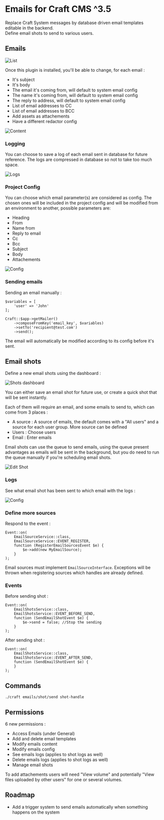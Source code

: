 # Emails for Craft CMS ^3.5

Replace Craft System messages by database driven email templates editable in the backend.  
Define email shots to send to various users.

## Emails

![List](/images/list.png)

Once this plugin is installed, you'll be able to change, for each email :
- It's subject
- It's body
- The email it's coming from, will default to system email config
- The name it's coming from, will default to system email config
- The reply to address, will default to system email config
- List of email addresses to CC
- List of email addresses to BCC
- Add assets as attachements
- Have a different redactor config

![Content](/images/content.png)

### Logging

You can choose to save a log of each email sent in database for future reference. The logs are compressed in database so not to take too much space.

![Logs](/images/logs.png)

### Project Config

You can choose which email parameter(s) are considered as config. The chosen ones will be included in the project config and will be modified from an environment to another, possible parameters are:
- Heading
- From
- Name from
- Reply to email
- Cc
- Bcc
- Subject
- Body
- Attachements

![Config](/images/config.png)

### Sending emails

Sending an email manually :

```
$variables = [
    'user' => 'John'
];

Craft::$app->getMailer()
    ->composeFromKey('email_key', $variables)
    ->setTo('recipient@test.com')
    ->send();
```

The email will automatically be modified according to its config before it's sent.

## Email shots

Define a new email shots using the dashboard :

![Shots dashboard](/images/shots.png)

You can either save an email shot for future use, or create a quick shot that will be sent instantly.

Each of them will require an email, and some emails to send to, which can come from 3 places :
- A source : A source of emails, the default comes with a "All users" and a source for each user group. More source can be defined
- Users : Choose users
- Email : Enter emails

Email shots can use the queue to send emails, using the queue present advantages as emails will be sent in the background, but you do need to run the queue manually if you're scheduling email shots.

![Edit Shot](/images/shot.png)

### Logs

See what email shot has been sent to which email with the logs :

![Config](/images/shots-logs.png)

### Define more sources

Respond to the event :

```
Event::on(
    EmailSourceService::class,
    EmailSourceService::EVENT_REGISTER,
    function (RegisterEmailSourcesEvent $e) {
        $e->add(new MyEmailSource);
    }
);
```

Email sources must implement `EmailSourceInterface`. Exceptions will be thrown when registering sources which handles are already defined.

### Events

Before sending shot :
```
Event::on(
    EmailShotsService::class,
    EmailShotsService::EVENT_BEFORE_SEND,
    function (SendEmailShotEvent $e) {
        $e->send = false; //Stop the sending
    }
);
```

After sending shot :
```
Event::on(
    EmailShotsService::class,
    EmailShotsService::EVENT_AFTER_SEND,
    function (SendEmailShotEvent $e) {
    }
);
```


## Commands

`./craft emails/shot/send shot-handle`

## Permissions

6 new permissions :

- Access Emails (under General)
- Add and delete email templates
- Modify emails content
- Modify emails config 
- See emails logs (applies to shot logs as well)
- Delete emails logs (applies to shot logs as well)
- Manage email shots

To add attachements users will need "View volume" and potentially "View files uploaded by other users" for one or several volumes.

## Roadmap

- Add a trigger system to send emails automatically when something happens on the system